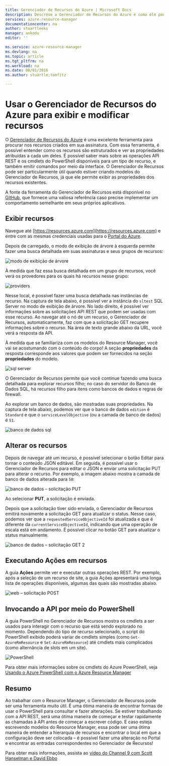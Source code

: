 ```yaml
---
title: Gerenciador de Recursos do Azure | Microsoft Docs
description: Descreve o Gerenciador de Recursos do Azure e como ele pode ser usado para exibir e atualizar implantações por meio do Azure Resource Manager
services: azure-resource-manager
documentationcenter: na
author: stuartleeks
manager: ankodu
editor: ''

ms.service: azure-resource-manager
ms.devlang: na
ms.topic: article
ms.tgt_pltfrm: na
ms.workload: na
ms.date: 08/01/2016
ms.author: stuartle;tomfitz

---
```

# Usar o Gerenciador de Recursos do Azure para exibir e modificar recursos
O [Gerenciador de Recursos do Azure](https://resources.azure.com) é uma excelente ferramenta para procurar nos recursos criados em sua assinatura. Com essa ferramenta, é possível entender como os recursos são estruturados e ver as propriedades atribuídas a cada um deles. É possível saber mais sobre as operações API REST e os cmdlets do PowerShell disponíveis para um tipo de recurso, e também emitir comandos por meio da interface. O Gerenciador de Recursos pode ser particularmente útil quando estiver criando modelos do Gerenciador de Recursos, já que ele permite exibir as propriedades dos recursos existentes.

A fonte da ferramenta do Gerenciador de Recursos está disponível no [GitHub](https://github.com/projectkudu/ARMExplorer), que fornece uma valiosa referência caso precise implementar um comportamento semelhante em seus próprios aplicativos.

## Exibir recursos
Navegue até [https://resources.azure.com](https://resources.azure.com) e entre com as mesmas credenciais usadas para o [Portal do Azure](https://portal.azure.com).

Depois de carregado, o modo de exibição de árvore à esquerda permite fazer uma busca detalhada em suas assinaturas e seus grupos de recursos:

![modo de exibição de árvore](./media/resource-manager-resource-explorer/are-01-treeview.png)

À medida que faz essa busca detalhada em um grupo de recursos, você verá os provedores para os quais há recursos nesse grupo:

![providers](./media/resource-manager-resource-explorer/are-02-treeview-providers.png)

Nesse local, é possível fazer uma busca detalhada nas instâncias de recurso. Na captura de tela abaixo, é possível ver a instância do `sltest` SQL Server no modo de exibição de árvore. No lado direito, é possível ver informações sobre as solicitações API REST que podem ser usadas com esse recurso. Ao navegar até o nó de um recurso, o Gerenciador de Recursos, automaticamente, faz com que a solicitação GET recupere informações sobre o recurso. Na área de texto grande abaixo da URL, você verá a resposta da API.

À medida que se familiariza com os modelos do Resource Manager, você vai se acostumando com o conteúdo do corpo! A seção **propriedades** da resposta corresponde aos valores que podem ser fornecidos na seção **propriedades** do modelo.

![sql server](./media/resource-manager-resource-explorer/are-03-sqlserver-with-response.png)

O Gerenciador de Recursos permite que você continue fazendo uma busca detalhada para explorar recursos filho; no caso do servidor do Banco de Dados SQL, há recursos filho para itens como bancos de dados e regras de firewall.

Ao explorar um banco de dados, são mostradas suas propriedades. Na captura de tela abaixo, podemos ver que o banco de dados `edition` é `Standard` e que o `serviceLevelObjective` (ou a camada de banco de dados) é `S1`.

![banco de dados sql](./media/resource-manager-resource-explorer/are-04-database-get.png)

## Alterar os recursos
Depois de navegar até um recurso, é possível selecionar o botão Editar para tornar o conteúdo JSON editável. Em seguida, é possível usar o Gerenciador de Recursos para editar o JSON e enviar uma solicitação PUT para alterar o recurso. Por exemplo, a imagem abaixo mostra a camada de banco de dados alterada para `S0`:

![banco de dados – solicitação PUT](./media/resource-manager-resource-explorer/are-05-database-put.png)

Ao selecionar **PUT**, a solicitação é enviada.

Depois que a solicitação tiver sido enviada, o Gerenciador de Recursos emitirá novamente a solicitação GET para atualizar o status. Nesse caso, podemos ver que a `requestedServiceObjectiveId` foi atualizada e que é diferente da `currentServiceObjectiveId`, indicando que uma operação de escala está em andamento. É possível clicar no botão GET para atualizar o status manualmente.

![banco de dados – solicitação GET 2](./media/resource-manager-resource-explorer/are-06-database-get2.png)

## Executando Ações em recursos
A guia **Ações** permite ver e executar outras operações REST. Por exemplo, após a seleção de um recurso de site, a guia Ações apresentará uma longa lista de operações disponíveis, algumas das quais são mostradas abaixo.

![web – solicitação POST](./media/resource-manager-resource-explorer/are-web-post.png)

## Invocando a API por meio do PowerShell
A guia PowerShell no Gerenciador de Recursos mostra os cmdlets a ser usados para interagir com o recurso que está sendo explorado no momento. Dependendo do tipo de recurso selecionado, o script do PowerShell exibido poderá variar de cmdlets simples (como `Get-AzureRmResource` e `Set-AzureRmResource`) até cmdlets mais complicados (como alternância de slots em um site).

![PowerShell](./media/resource-manager-resource-explorer/are-07-powershell.png)

Para obter mais informações sobre os cmdlets do Azure PowerShell, veja [Usando o Azure PowerShell com o Azure Resource Manager](powershell-azure-resource-manager.md)

## Resumo
Ao trabalhar com o Resource Manager, o Gerenciador de Recursos pode ser uma ferramenta muito útil. É uma ótima maneira de encontrar formas de usar o PowerShell para consultar e fazer alterações. Se estiver trabalhando com a API REST, será uma ótima maneira de começar e testar rapidamente as chamadas à API antes de começar a escrever código. E caso esteja escrevendo modelos do Resource Manager, essa pode ser uma ótima maneira de entender a hierarquia de recursos e encontrar o local em que a configuração deve ser colocada – é possível fazer uma alteração no Portal e encontrar as entradas correspondentes no Gerenciador de Recursos!

Para obter mais informações, assista ao [vídeo do Channel 9 com Scott Hanselman e David Ebbo](https://channel9.msdn.com/Shows/Azure-Friday/Azure-Resource-Manager-Explorer-with-David-Ebbo)

<!---HONumber=AcomDC_0803_2016-->